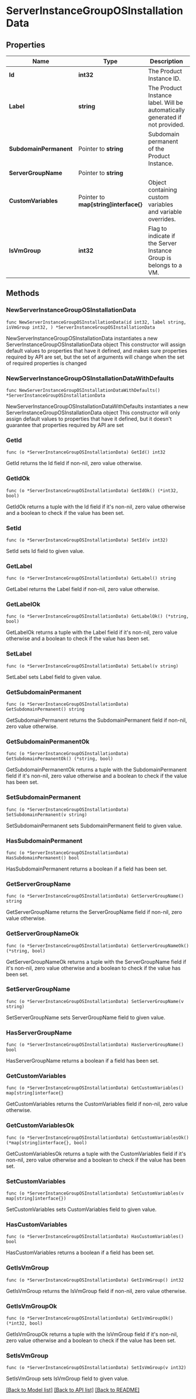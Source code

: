 # ServerInstanceGroupOSInstallationData

## Properties

Name | Type | Description | Notes
------------ | ------------- | ------------- | -------------
**Id** | **int32** | The Product Instance ID. | 
**Label** | **string** | The Product Instance label. Will be automatically generated if not provided. | 
**SubdomainPermanent** | Pointer to **string** | Subdomain permanent of the Product Instance. | [optional] 
**ServerGroupName** | Pointer to **string** |  | [optional] 
**CustomVariables** | Pointer to **map[string]interface{}** | Object containing custom variables and variable overrides. | [optional] 
**IsVmGroup** | **int32** | Flag to indicate if the Server Instance Group is belongs to a VM. | 

## Methods

### NewServerInstanceGroupOSInstallationData

`func NewServerInstanceGroupOSInstallationData(id int32, label string, isVmGroup int32, ) *ServerInstanceGroupOSInstallationData`

NewServerInstanceGroupOSInstallationData instantiates a new ServerInstanceGroupOSInstallationData object
This constructor will assign default values to properties that have it defined,
and makes sure properties required by API are set, but the set of arguments
will change when the set of required properties is changed

### NewServerInstanceGroupOSInstallationDataWithDefaults

`func NewServerInstanceGroupOSInstallationDataWithDefaults() *ServerInstanceGroupOSInstallationData`

NewServerInstanceGroupOSInstallationDataWithDefaults instantiates a new ServerInstanceGroupOSInstallationData object
This constructor will only assign default values to properties that have it defined,
but it doesn't guarantee that properties required by API are set

### GetId

`func (o *ServerInstanceGroupOSInstallationData) GetId() int32`

GetId returns the Id field if non-nil, zero value otherwise.

### GetIdOk

`func (o *ServerInstanceGroupOSInstallationData) GetIdOk() (*int32, bool)`

GetIdOk returns a tuple with the Id field if it's non-nil, zero value otherwise
and a boolean to check if the value has been set.

### SetId

`func (o *ServerInstanceGroupOSInstallationData) SetId(v int32)`

SetId sets Id field to given value.


### GetLabel

`func (o *ServerInstanceGroupOSInstallationData) GetLabel() string`

GetLabel returns the Label field if non-nil, zero value otherwise.

### GetLabelOk

`func (o *ServerInstanceGroupOSInstallationData) GetLabelOk() (*string, bool)`

GetLabelOk returns a tuple with the Label field if it's non-nil, zero value otherwise
and a boolean to check if the value has been set.

### SetLabel

`func (o *ServerInstanceGroupOSInstallationData) SetLabel(v string)`

SetLabel sets Label field to given value.


### GetSubdomainPermanent

`func (o *ServerInstanceGroupOSInstallationData) GetSubdomainPermanent() string`

GetSubdomainPermanent returns the SubdomainPermanent field if non-nil, zero value otherwise.

### GetSubdomainPermanentOk

`func (o *ServerInstanceGroupOSInstallationData) GetSubdomainPermanentOk() (*string, bool)`

GetSubdomainPermanentOk returns a tuple with the SubdomainPermanent field if it's non-nil, zero value otherwise
and a boolean to check if the value has been set.

### SetSubdomainPermanent

`func (o *ServerInstanceGroupOSInstallationData) SetSubdomainPermanent(v string)`

SetSubdomainPermanent sets SubdomainPermanent field to given value.

### HasSubdomainPermanent

`func (o *ServerInstanceGroupOSInstallationData) HasSubdomainPermanent() bool`

HasSubdomainPermanent returns a boolean if a field has been set.

### GetServerGroupName

`func (o *ServerInstanceGroupOSInstallationData) GetServerGroupName() string`

GetServerGroupName returns the ServerGroupName field if non-nil, zero value otherwise.

### GetServerGroupNameOk

`func (o *ServerInstanceGroupOSInstallationData) GetServerGroupNameOk() (*string, bool)`

GetServerGroupNameOk returns a tuple with the ServerGroupName field if it's non-nil, zero value otherwise
and a boolean to check if the value has been set.

### SetServerGroupName

`func (o *ServerInstanceGroupOSInstallationData) SetServerGroupName(v string)`

SetServerGroupName sets ServerGroupName field to given value.

### HasServerGroupName

`func (o *ServerInstanceGroupOSInstallationData) HasServerGroupName() bool`

HasServerGroupName returns a boolean if a field has been set.

### GetCustomVariables

`func (o *ServerInstanceGroupOSInstallationData) GetCustomVariables() map[string]interface{}`

GetCustomVariables returns the CustomVariables field if non-nil, zero value otherwise.

### GetCustomVariablesOk

`func (o *ServerInstanceGroupOSInstallationData) GetCustomVariablesOk() (*map[string]interface{}, bool)`

GetCustomVariablesOk returns a tuple with the CustomVariables field if it's non-nil, zero value otherwise
and a boolean to check if the value has been set.

### SetCustomVariables

`func (o *ServerInstanceGroupOSInstallationData) SetCustomVariables(v map[string]interface{})`

SetCustomVariables sets CustomVariables field to given value.

### HasCustomVariables

`func (o *ServerInstanceGroupOSInstallationData) HasCustomVariables() bool`

HasCustomVariables returns a boolean if a field has been set.

### GetIsVmGroup

`func (o *ServerInstanceGroupOSInstallationData) GetIsVmGroup() int32`

GetIsVmGroup returns the IsVmGroup field if non-nil, zero value otherwise.

### GetIsVmGroupOk

`func (o *ServerInstanceGroupOSInstallationData) GetIsVmGroupOk() (*int32, bool)`

GetIsVmGroupOk returns a tuple with the IsVmGroup field if it's non-nil, zero value otherwise
and a boolean to check if the value has been set.

### SetIsVmGroup

`func (o *ServerInstanceGroupOSInstallationData) SetIsVmGroup(v int32)`

SetIsVmGroup sets IsVmGroup field to given value.



[[Back to Model list]](../README.md#documentation-for-models) [[Back to API list]](../README.md#documentation-for-api-endpoints) [[Back to README]](../README.md)


